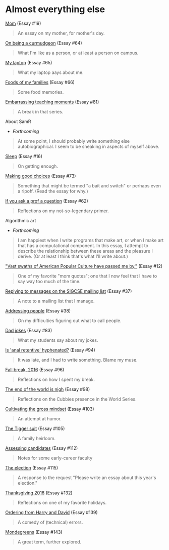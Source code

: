 Almost everything else
======================

[Mom](mom.html) (Essay #19)

> An essay on my mother, for mother's day.

[On being a curmudgeon](curmudgeon.html) (Essay #64)

> What I'm like as a person, or at least a person on campus.

[My laptop](laptop.html) (Essay #65)

> What my laptop aays about me.

[Foods of my families](family-foods.html) (Essay #66)

> Some food memories.

[Embarrassing teaching moments](embarrassing-teaching-moments.html) (Essay #81)

> A break in that series.

About SamR
- *Forthcoming*

> At some point, I should probably write something else autobiographical.
  I seem to be sneaking in aspects of myself above.

[Sleep](sleep.html) (Essay #16)

> On getting enough.

[Making good choices](making-good-choices.html) (Essay #73)

> Something that might be termed "a bait and switch" or perhaps
  even a ripoff.  (Read the essay for why.)

[If you ask a prof a question](if-you-ask-a-prof.html) (Essay #62)

> Reflections on my not-so-legendary primer.

Algorithmic art
- *Forthcoming*

> I am happiest when I write programs that make art, or when I make
  art that has a computational component.  In this essay, I attempt
  to describe the relationship between these areas and the pleasure I
  derive.  (Or at least I think that's what I'll write about.)

["Vast swaths of American Popular Culture have passed me by."](swaths.html) (Essay #12)

> One of my favorite "mom quotes"; one that I now feel that I have to 
  say way too much of the time.

[Replying to messages on the SIGCSE mailing list](sigcse-members-reply-etiquette.html) (Essay #37)

> A note to a mailing list that I manage.

[Addressing people](addressing-people.html) (Essay #38)

> On my difficulties figuring out what to call people.

[Dad jokes](dad-jokes.html) (Essay #83)

> What my students say about my jokes.

[Is 'anal retentive' hyphenated?](anal-retentive.html) (Essay #94)

> It was late, and I had to write something.  Blame my muse.

[Fall break, 2016](fall-break-2016.html) (Essay #96)

> Reflections on how I spent my break.

[The end of the world is nigh](cubs.html) (Essay #98)

> Reflections on the Cubbies presence in the World Series.

[Cultivating the gross mindset](gross-mindset.html) (Essay #103)

> An attempt at humor.

[The Tigger suit](tigger-suit.html) (Essay #105)

> A family heirloom.

[Assessing candidates](assessing-candidates.html) (Essay #112)

> Notes for some early-career faculty

[The election](the-election.html) (Essay #115)

> A response to the request "Please write an essay about this year's election."

[Thanksgiving 2016](thanksgiving-2016.html) (Essay #132)

> Reflections on one of my favorite holidays.

[Ordering from Harry and David](harry-and-david.html) (Essay #139)

> A comedy of (technical) errors.

[Mondegreens](mondegreens.html) (Essay #143)

> A great term, further explored.

